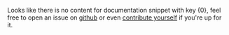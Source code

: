 Looks like there is no content for documentation snippet with key {0}, feel free to open an issue on [github](https://github.com/MessageHandler/MessageHandler.Documentation/issues) or even [contribute yourself]({1}) if you're up for it. 